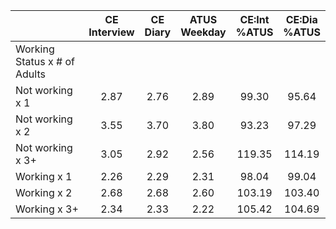 
|                      | CE<br>Interview |  CE<br>Diary | ATUS<br>Weekday | CE:Int<br>%ATUS | CE:Dia<br>%ATUS |
| -------------------- | :----------: | :----------: | :----------: | :----------: | :----------: |
| Working Status x # of Adults |              |              |              |              |              |
| Not working x 1      |         2.87 |         2.76 |         2.89 |        99.30 |        95.64 |
| Not working x 2      |         3.55 |         3.70 |         3.80 |        93.23 |        97.29 |
| Not working x 3+     |         3.05 |         2.92 |         2.56 |       119.35 |       114.19 |
| Working x 1          |         2.26 |         2.29 |         2.31 |        98.04 |        99.04 |
| Working x 2          |         2.68 |         2.68 |         2.60 |       103.19 |       103.40 |
| Working x 3+         |         2.34 |         2.33 |         2.22 |       105.42 |       104.69 |

